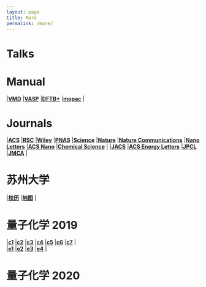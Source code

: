 ```yaml
---
layout: page
title: More
permalink: /more/
---
```


# **Talks**

# **Manual**
|[**VMD**](http://www.ks.uiuc.edu/Research/vmd/current/ug/)
|[**VASP**](http://cms.mpi.univie.ac.at/vasp/vasp/vasp.html)
|[**DFTB+**](https://www.dftbplus.org/documentation/)
|[**mopac**](http://openmopac.net/manual/)
|  
# **Journals**
|[**ACS**](https://acs.manuscriptcentral.com/acs)
|[**RSC**](https://mc.manuscriptcentral.com/rsc)
|[**Wiley**](http://www.editorialmanager.com/anie/default.aspx)
|[**PNAS**](https://www.pnascentral.org/cgi-bin/main.plex)
|[**Science**](https://cts.sciencemag.org/scc/login.html;jsessionid=46E64D41CACA096CC503DD3274EE02DF)
|[**Nature**](http://mts-nature.nature.com/cgi-bin/main.plex)
|[**Nature Communications**](http://mts-ncomms.nature.com/cgi-bin/main.plex)
|[**Nano Letters**](https://pubs.acs.org/journal/nalefd)
|[**ACS Nano**](https://pubs.acs.org/toc/ancac3/0/0)
|[**Chemical Science**](http://www.rsc.org/journals-books-databases/about-journals/chemical-science/)
|
|[**JACS**](https://pubs.acs.org/journal/jacsat)
|[**ACS Energy Letters**](https://pubs.acs.org/journal/aelccp)
|[**JPCL**](https://pubs.acs.org/journal/jpclcd)
|[**JMCA**](http://www.rsc.org/journals-books-databases/about-journals/journal-of-materials-chemistry-a/)
|
# **苏州大学**
|[**校历**](http://www.suda.edu.cn/commonality_service/univ_calander.jsp)
|[**地图**](http://map.suda.edu.cn/Projects/SZDX/WebSite/Index.aspx)
|  

# **量子化学 2019**
|[**c1**](https://tcheng-suda.github.io/downloads/chap0.pdf)
|[**c2**](https://tcheng-suda.github.io/downloads/chap1.pdf)
|[**c3**](https://tcheng-suda.github.io/downloads/chap2.pdf)
|[**c4**](https://tcheng-suda.github.io/downloads/chap3.pdf)
|[**c5**](https://tcheng-suda.github.io/downloads/chap5.pdf)
|[**c6**](https://tcheng-suda.github.io/downloads/chap8.pdf)
|[**c7**](https://tcheng-suda.github.io/downloads/c08.pdf)
|  
|[**e1**](https://tcheng-suda.github.io/downloads/e1.pptx)
|[**e2**](https://tcheng-suda.github.io/downloads/e2.pptx)
|[**e3**](https://tcheng-suda.github.io/downloads/e3.pptx)
|[**e4**](https://tcheng-suda.github.io/downloads/e4.pptx)
|  

# **量子化学 2020**

